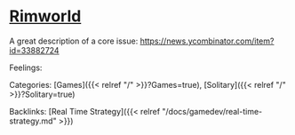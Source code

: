 # [Rimworld](https://rimworldgame.com/)

A great description of a core issue: https://news.ycombinator.com/item?id=33882724

Feelings:

Categories:
[Games]({{< relref "/" >}}?Games=true),
[Solitary]({{< relref "/" >}}?Solitary=true)

Backlinks:
[Real Time Strategy]({{< relref "/docs/gamedev/real-time-strategy.md" >}})